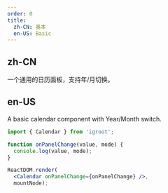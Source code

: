 ```yaml
---
order: 0
title:
  zh-CN: 基本
  en-US: Basic
---
```


## zh-CN

一个通用的日历面板，支持年/月切换。

## en-US

A basic calendar component with Year/Month switch.

````jsx
import { Calendar } from 'igroot';

function onPanelChange(value, mode) {
  console.log(value, mode);
}

ReactDOM.render(
  <Calendar onPanelChange={onPanelChange} />,
  mountNode);
````
